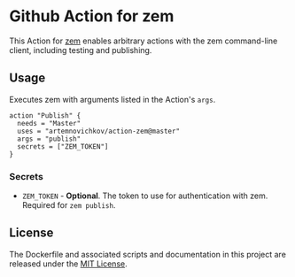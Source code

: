 # Github Action for zem
This Action for [zem](https://github.com/zeplin/zem) enables arbitrary actions with the zem command-line client, including testing and publishing.

## Usage

Executes zem with arguments listed in the Action's `args`.

```
action "Publish" {
  needs = "Master"
  uses = "artemnovichkov/action-zem@master"
  args = "publish"
  secrets = ["ZEM_TOKEN"]
}
```

### Secrets

* `ZEM_TOKEN` - **Optional**. The token to use for authentication with zem. Required for `zem publish`.

## License

The Dockerfile and associated scripts and documentation in this project are released under the [MIT License](LICENSE).
